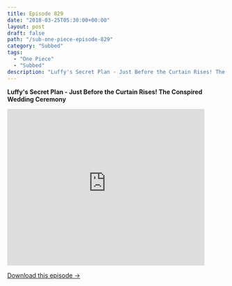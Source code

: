 ```yaml
---
title: Episode 829
date: "2018-03-25T05:30:00+00:00"
layout: post
draft: false
path: "/sub-one-piece-episode-829"
category: "Subbed"
tags:
  - "One Piece"
  - "Subbed"
description: "Luffy's Secret Plan - Just Before the Curtain Rises! The Conspired Wedding Ceremony"
---
```


**Luffy's Secret Plan - Just Before the Curtain Rises! The Conspired Wedding Ceremony**

<iframe width="640" height="360" src="https://www.rapidvideo.com/e/G6FRPH6C5P" frameborder="0" marginwidth=0 marginheight=0 scrolling=no allowfullscreen style="max-width:90%;"></iframe>

<a href="http://ouo.io/qs/eCodkFEQ?s=https://www.rapidvideo.com/d/G6FRPH6C5P" class="styled_a">Download this episode →</a>

